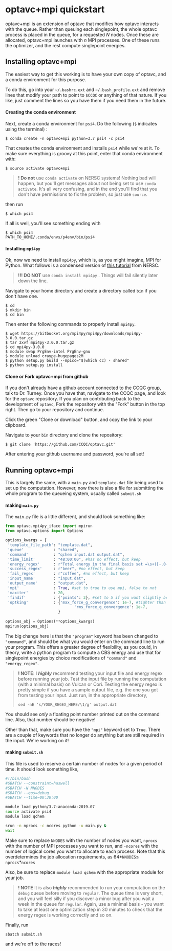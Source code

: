 # optavc+mpi quickstart

optavc+mpi is an extension of optavc that modifies how optavc interacts with the queue. Rather than queuing each singlepoint, the whole optavc process is placed in the queue, for a requested $N$ nodes. Once these are allocated, optavc+mpi launches with $n$ MPI processes. One of these runs the optimizer, and the rest compute singlepoint energies. 

## Installing optavc+mpi
The easiest way to get this working is to have your own copy of optavc, and a conda
environment for this purpose.

To do this, go into your `~/.bashrc.ext` and `~/.bash_profile.ext` and remove lines that modify your path to point to `$CCQC` or anything of that nature. If you like, just comment the lines so you have them if you need them in the future. 

#### Creating the conda environment
Next, create a conda environment for `psi4`. Do the following (`$` indicates using the terminal) :

```
$ conda create -n optavc+mpi python=3.7 psi4 -c psi4
```
That creates the conda environment and installs `psi4` while we're at it.
To make sure everything is groovy at this point, enter that conda environment with:
```
$ source activate optavc+mpi
```
>**! Do not** use `conda activate` on NERSC systems! Nothing bad will happen, but  you'll get messages about not being set to use `conda activate`. It's all very confusing, and in the end you'll find that you don't have permissions to fix the problem, so just use `source`.

then run
```
$ which psi4
```


If all is well, you'll see something ending with 
```
$ which psi4
PATH_TO_HOME/.conda/envs/p4env/bin/psi4
```

#### Installing `mpi4py`
Ok, now we need to install `mpi4py`, which is, as you might imagine, MPI for Python. 
What follows is a condensed version of [this tutorial](https://docs.nersc.gov/programming/high-level-environments/python/mpi4py/) from NERSC.

> **!!! DO NOT** use `conda install mpi4py` . Things will fail silently later down the line.

Navigate to your home directory and create a directory called `bin` if you don't have one.
```
$ cd 
$ mkdir bin
$ cd bin
```

Then enter the following commands to properly install `mpi4py`.

```
$ wget https://bitbucket.org/mpi4py/mpi4py/downloads/mpi4py-3.0.0.tar.gz
$ tar zxvf mpi4py-3.0.0.tar.gz
$ cd mpi4py-3.0.0
$ module swap PrgEnv-intel PrgEnv-gnu
$ module unload craype-hugepages2M
$ python setup.py build --mpicc="$(which cc) - shared"
$ python setup.py install
```

#### Clone or Fork optavc+mpi from github
If you don't already have a github account connected to the CCQC group, talk to Dr. Turney. Once you have that, navigate to the CCQC page, and look for the `optavc` repository. If  you plan on contributing back to the development of `optavc`, Fork the repository with the "Fork" button in the top right. Then go to your repository and continue. 

Click the green "Clone or download" button, and copy the link to your clipboard. 

Navigate to your `bin` directory and clone the repository:
```
$ git clone 'https://github.com/CCQC/optavc.git'
```

After entering your github username and password, you're all set!


## Running optavc+mpi
This is largely the same, with a `main.py` and `template.dat` file being used to set up the computation. However, now there is also a file for submitting the whole program to the queueing system, usually called `submit.sh`

#### making `main.py`
The `main.py` file is a little different, and should look something like:

```python
from optavc.mpi4py_iface import mpirun
from optavc.options import Options

options_kwargs = {
 'template_file_path': "template.dat",
 'queue'             : "shared",
 'command'           : "qchem input.dat output.dat", 
 'time_limit'        : "48:00:00", #has no effect, but keep
 'energy_regex'      : r"Total energy in the final basis set =\s+([-.0-9]+)",
 'success_regex'     : r"beer", #no effect, but keep
 'fail_regex'        : r"coffee", #no effect, but keep
 'input_name'        : "input.dat",
 'output_name'       : "output.dat",
 'mpi'               : True, #set to true to use mpi, false to not
 'maxiter'           : 20,
 'findif'            : {'points': 3}, #set to 5 if you want slightly better frequencies
 'optking'           : {'max_force_g_convergence': 1e-7, #tighter than this is not recommended
                              'rms_force_g_convergence': 1e-7,
                       }
                       
options_obj = Options(**options_kwargs)
mpirun(options_obj)
```

The big change here is that the `"program"` keyword has been changed to `"command"`, and should be what you would enter on the command line to run your program. This offers a greater degree of flexibility, as you could, in theory, write a python program to compute a CBS energy and use that for singlepoint energies by choice modifications of `"command"` and `"energy_regex"`. 

> **! NOTE**: I ___highly___ recommend testing your input file and energy regex before running your job. Test the input file by running the computation (with a minimal basis) on Vulcan or Cori. Testing the energy regex is pretty simple if you have a sample output file, e.g. the one you got from testing your input. Just run, in the appropriate directory,
>```
> sed -nE 's/YOUR_REGEX_HERE/\1/g' output.dat
>```
You should see _only_ a floating point number printed out on the command line. Also, that number should be negative!

Other than that, make sure you have the `"mpi"` keyword set to `True`. There are a couple of keywords that no longer do anything but are still required in the input. We're working on it! 

#### making `submit.sh`
This file is used to reserve a certain number of nodes for a given period of time. It should look something like,
```bash
#!/bin/bash
#SBATCH --constraint=haswell
#SBATCH -N NNODES
#SBATCH --qos=debug
#SBATCH --time=00:30:00

module load python/3.7-anaconda-2019.07
source activate psi4
module load qchem

srun -n nprocs -c ncores python -u main.py &
wait
```
Make sure to replace `NNODES` with the number of nodes you want, `nprocs` with the number of MPI processes you want to run, and `-ncores` with the number of logical cores you want to allocate to each process. Note that this overdetermines the job allocation requirements, as 64$*$`NNODES`$\leq$ `nprocs`$*$`ncores`

Also, be sure to replace `module load qchem` with the appropriate module for your job. 

> **! NOTE** It is also ___highly___ recommended to run your computation on the `debug` queue before moving to `regular`. The queue time is very short, and you will feel silly if you discover a minor bug after you wait a week in the queue for `regular`. Again, use a minimal basis - you want to take at least one optimization step in 30 minutes to check that the energy regex is working correctly and so on.

Finally, run
```
sbatch submit.sh
``` 
and we're off to the races! 

